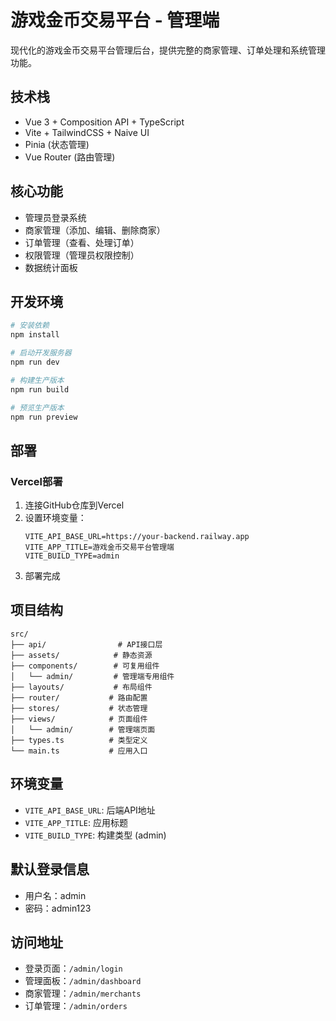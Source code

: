 # 游戏金币交易平台 - 管理端

现代化的游戏金币交易平台管理后台，提供完整的商家管理、订单处理和系统管理功能。

## 技术栈

- Vue 3 + Composition API + TypeScript
- Vite + TailwindCSS + Naive UI
- Pinia (状态管理)
- Vue Router (路由管理)

## 核心功能

- 管理员登录系统
- 商家管理（添加、编辑、删除商家）
- 订单管理（查看、处理订单）
- 权限管理（管理员权限控制）
- 数据统计面板

## 开发环境

```bash
# 安装依赖
npm install

# 启动开发服务器
npm run dev

# 构建生产版本
npm run build

# 预览生产版本
npm run preview
```

## 部署

### Vercel部署

1. 连接GitHub仓库到Vercel
2. 设置环境变量：
   ```
   VITE_API_BASE_URL=https://your-backend.railway.app
   VITE_APP_TITLE=游戏金币交易平台管理端
   VITE_BUILD_TYPE=admin
   ```
3. 部署完成

## 项目结构

```
src/
├── api/                # API接口层
├── assets/            # 静态资源
├── components/        # 可复用组件
│   └── admin/         # 管理端专用组件
├── layouts/           # 布局组件
├── router/           # 路由配置
├── stores/           # 状态管理
├── views/            # 页面组件
│   └── admin/        # 管理端页面
├── types.ts          # 类型定义
└── main.ts           # 应用入口
```

## 环境变量

- `VITE_API_BASE_URL`: 后端API地址
- `VITE_APP_TITLE`: 应用标题
- `VITE_BUILD_TYPE`: 构建类型 (admin)

## 默认登录信息

- 用户名：admin
- 密码：admin123

## 访问地址

- 登录页面：`/admin/login`
- 管理面板：`/admin/dashboard`
- 商家管理：`/admin/merchants`
- 订单管理：`/admin/orders`
